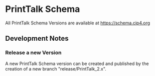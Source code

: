 # PrintTalk Schema
All PrintTalk Schema Versions are available at https://schema.cip4.org  


## Development Notes
### Release a new Version
A new PrintTalk Schema version can be created and published by the creation of a new branch "release/PrintTalk_2.x".